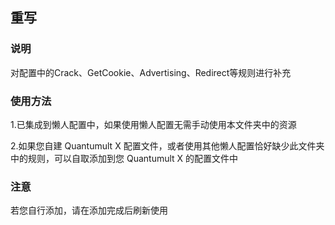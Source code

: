## 重写

### 说明

对配置中的Crack、GetCookie、Advertising、Redirect等规则进行补充

### 使用方法

 1.已集成到懒人配置中，如果使用懒人配置无需手动使用本文件夹中的资源
  
 2.如果您自建 Quantumult X 配置文件，或者使用其他懒人配置恰好缺少此文件夹中的规则，可以自取添加到您 Quantumult X 的配置文件中

### 注意

若您自行添加，请在添加完成后刷新使用

